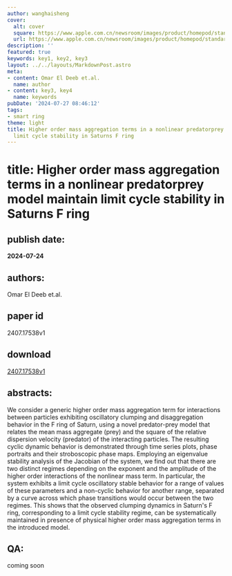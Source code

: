 ```yaml
---
author: wanghaisheng
cover:
  alt: cover
  square: https://www.apple.com.cn/newsroom/images/product/homepod/standard/Apple-HomePod-hero-230118_big.jpg.large_2x.jpg
  url: https://www.apple.com.cn/newsroom/images/product/homepod/standard/Apple-HomePod-hero-230118_big.jpg.large_2x.jpg
description: ''
featured: true
keywords: key1, key2, key3
layout: ../../layouts/MarkdownPost.astro
meta:
- content: Omar El Deeb et.al.
  name: author
- content: key3, key4
  name: keywords
pubDate: '2024-07-27 08:46:12'
tags:
- smart ring
theme: light
title: Higher order mass aggregation terms in a nonlinear predatorprey model maintain
  limit cycle stability in Saturns F ring
---
```


# title: Higher order mass aggregation terms in a nonlinear predatorprey model maintain limit cycle stability in Saturns F ring 
## publish date: 
**2024-07-24** 
## authors: 
  Omar El Deeb et.al. 
## paper id
2407.17538v1
## download
[2407.17538v1](http://arxiv.org/abs/2407.17538v1)
## abstracts:
We consider a generic higher order mass aggregation term for interactions between particles exhibiting oscillatory clumping and disaggregation behavior in the F ring of Saturn, using a novel predator-prey model that relates the mean mass aggregate (prey) and the square of the relative dispersion velocity (predator) of the interacting particles. The resulting cyclic dynamic behavior is demonstrated through time series plots, phase portraits and their stroboscopic phase maps.   Employing an eigenvalue stability analysis of the Jacobian of the system, we find out that there are two distinct regimes depending on the exponent and the amplitude of the higher order interactions of the nonlinear mass term. In particular, the system exhibits a limit cycle oscillatory stable behavior for a range of values of these parameters and a non-cyclic behavior for another range, separated by a curve across which phase transitions would occur between the two regimes. This shows that the observed clumping dynamics in Saturn's F ring, corresponding to a limit cycle stability regime, can be systematically maintained in presence of physical higher order mass aggregation terms in the introduced model.
## QA:
coming soon
